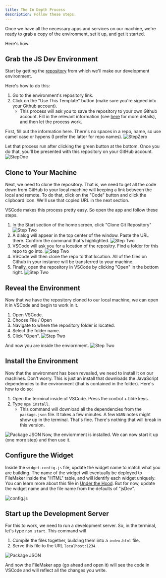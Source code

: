 ```yaml
---
title: The In Depth Process
description: Follow these steps.
---
```


Once we have all the necessary apps and services on our machine, we're ready to grab a copy of the environment, set it up, and get it started.

Here's how.

## Grab the JS Dev Environment

Start by getting the [repository](https://github.com/integrating-magic/js-dev-environment) from which we'll make our development environment.

Here's how to do this:

1. Go to the environment's repository link.
2. Click on the "Use This Template" button (make sure you're signed into your Github account).
   - This process will ask you to save the repository to your own Github account. Fill in the relevant information (see [here](intro/misc/what-is-repo.mdx) for more details), and then let the process work.

First, fill out the information here. There's no spaces in a repo, name, so use camel case or hypens (I prefer the latter for repo names).
![StepZero](https://im-js-in-fm-images.s3.amazonaws.com/StepZero.png)

Let that process run after clicking the green button at the bottom. Once you do that, you'll be presented with this repository on your GitHub account.
![StepOne](https://im-js-in-fm-images.s3.amazonaws.com/stepOne.png)

## Clone to Your Machine

Next, we need to clone the repository. That is, we need to get all the code down from GitHub to your local machine will keeping a link between the local and remote. To do that, click on the "Code" button and click the clipboard icon. We'll use that copied URL in the next section.

VSCode makes this process pretty easy. So open the app and follow these steps.

1. In the Start section of the home screen, click "Clone Git Repository"
   ![Step Two](https://im-js-in-fm-images.s3.amazonaws.com/VScodeFront.png)
2. A dialog will appear in the top center of the window. Paste the URL there. Confirm the command that's highlighted.
   ![Step Two](https://im-js-in-fm-images.s3.amazonaws.com/Clone.png)
3. VSCode will ask you for a location of the repositry. Find a folder for this repo to go into.
   ![Step Two](https://im-js-in-fm-images.s3.amazonaws.com/location.png)
4. VSCode will then clone the repo to that location. All of the files on Github in your instance will be transferred to your machine.
5. Finally, open the repository in VSCode by clicking "Open" in the bottom right.
   ![Step Two](https://im-js-in-fm-images.s3.amazonaws.com/Open.png)


## Reveal the Environment

Now that we have the repository cloned to our local machine, we can open it in VSCode and begin to work in it.

1. Open VSCode.
2. Choose File / Open
3. Navigate to where the repository folder is located.
4. Select the folder name.
5. Click "Open".
   ![Step Two](https://im-js-in-fm-images.s3.amazonaws.com/SelectRepo.png)

And now you are inside the enviornment.
![Step Two](https://im-js-in-fm-images.s3.amazonaws.com/InEnv.png)

## Install the Environment

Now that the environment has been revealed, we need to install it on our machines. Don't worry. This is just an install that downloads the JavaScript dependencies to the environment (that is contained in the folder). Here's how to do so:

1. Open the terminal inside of VSCode. Press the control + tilde keys.
2. Type `npm install`.
   - This command will download all the dependencies from the `package.json` file. It takes a few minutes. A few `WARN` notes might show up in the terminal. That's fine. There's nothing that will break in this version.

![Package JSON](https://im-js-in-fm-images.s3.amazonaws.com/packageFile.png)
Now, the enviornment is installed. We can now start it up (one more step) and then use it.

## Configure the Widget

Inside the  `widget.config.js` file, update the widget name to match what you are building. The name of the widget will eventually be deployed to FileMaker inside the "HTML" table, and will identify each widget uniquely. You can learn more about this file in [Under the Hood](/docs/under-the-hood.mdx). But for now, update the widget name and the file name from the defaults of "jsDev".

![config.js](https://im-js-in-fm-images.s3.amazonaws.com/configjs.png)

## Start up the Development Server

For this to work, we need to run a development server. So, in the terminal, let's type `npm start`. This command will

1. Compile the files together, building them into a `index.html` file.
2. Serve this file to the URL `localhost:1234`.

![Package JSON](https://im-js-in-fm-images.s3.amazonaws.com/npmStart.png)

And now the FileMaker app (go ahead and open it) will see the code in VSCode and will reflect all the changes you write.
